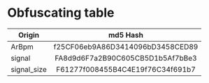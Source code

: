 # Obfuscating table

| Origin                                 | md5 Hash                         |
| -------------------------------------- |:--------------------------------:|
| ArBpm                                  | f25CF06eb9A86D3414096bD3458CED89 |
| signal                                 | FA8d9d6F7a2B90C605CB5D1b5Af7bBe3 |
| signal_size                            | F61277f008455B4C4E19f76C34f691b7 |

